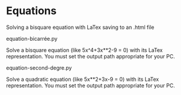 # Equations
Solving a bisquare equation with LaTex saving to an .html file

equation-bicarrée.py

Solve a bisquare equation (like 5x^4+3x**2-9 = 0) with its LaTex representation. You must set the output path appropriate for your PC.

equation-second-degre.py

Solve a quadratic equation (like 5x**2+3x-9 = 0) with its LaTex representation. You must set the output path appropriate for your PC.
